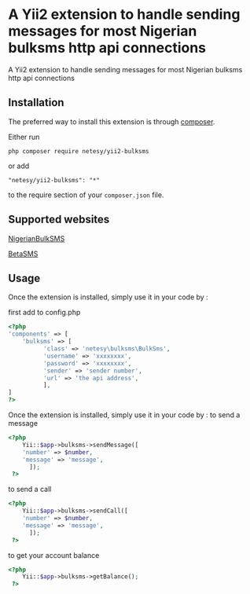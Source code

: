 A Yii2 extension to handle sending messages for most Nigerian bulksms http api connections
===================================================================================
A Yii2 extension to handle sending messages for most Nigerian bulksms http api connections

Installation
------------

The preferred way to install this extension is through [composer](http://getcomposer.org/download/).

Either run

```
php composer require netesy/yii2-bulksms
```

or add

```
"netesy/yii2-bulksms": "*"
```

to the require section of your `composer.json` file.


Supported websites
-----
[NigerianBulkSMS](http://nigerianbulksms.com/)

[BetaSMS](http://betasms.com/)


Usage
-----

Once the extension is installed, simply use it in your code by  :

<!-- ```php
<?= \netesy\bulksms\AutoloadExample::widget(); ?>```
 -->
first add to config.php
```php
<?php
'components' => [
	'bulksms' => [
          'class' => 'netesy\bulksms\BulkSms',
          'username' => 'xxxxxxxx',
          'password' => 'xxxxxxxx',
          'sender' => 'sender number',
          'url' => 'the api address',
          ],
]
?>
```

Once the extension is installed, simply use it in your code by  :
to send a message
```php
<?php 
	Yii::$app->bulksms->sendMessage([
    'number' => $number,
    'message' => 'message',
      ]);
 ?>
```
to send a call
```php
<?php 
	Yii::$app->bulksms->sendCall([
    'number' => $number,
    'message' => 'message',
      ]);
 ?>
```

to get your account balance

```php
<?php 
	Yii::$app->bulksms->getBalance();
 ?>
```